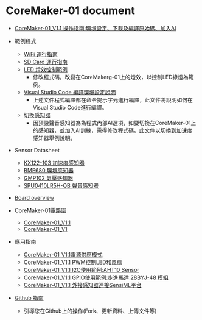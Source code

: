 
CoreMaker-01 document
=====================

- [CoreMaker-01_V1.1 操作指南:環境設定、下載及編譯原始碼、加入AI](https://github.com/CoretronicMEMS/CoreMaker-01/blob/master/docs/coremaker%E6%93%8D%E4%BD%9C%E6%8C%87%E5%8D%97_V1.1.pdf)
- 範例程式
    - [WiFi 運行指南](https://github.com/CoretronicMEMS/CoreMaker-01/blob/master/docs/CoreMaker-01%20wifi%20%E9%81%8B%E8%A1%8C%E6%8C%87%E5%8D%97.pdf)
    - [SD Card 運行指南](https://github.com/CoretronicMEMS/CoreMaker-01/blob/master/docs/CoreMaker-01%20Sd%20card%E9%81%8B%E8%A1%8C%E6%8C%87%E5%8D%97.pdf)
    - [LED 燈效控制範例](https://github.com/CoretronicMEMS/CoreMaker-01/blob/master/docs/CoreMaker-01%20LED%E7%87%88%E6%95%88%E6%8E%A7%E5%88%B6.pdf)
        * 修改程式碼，改變在CoreMakerg-01上的燈效，以控制LED綠燈為範例。
    - [Visual Studio Code 編譯環境設定說明](https://github.com/CoretronicMEMS/CoreMaker-01/blob/master/docs/CoreMaker-01%20Visual%20Studio%20Code%20%E7%B7%A8%E8%AD%AF%E7%92%B0%E5%A2%83%E8%A8%AD%E5%AE%9A%E8%AA%AA%E6%98%8E.pdf)
        * 上述文件程式編譯都在命令提示字元進行編譯，此文件將說明如何在Visual Studio Code進行編譯。
    - [切換感知器](https://github.com/CoretronicMEMS/CoreMaker-01/blob/master/docs/CoreMaker-01%20%E5%88%87%E6%8F%9B%E6%84%9F%E7%9F%A5%E5%99%A8.pdf)
        * 因預設聲音感知器為為程式內部AI選項，如要切換在CoreMaker-01上的感知器，並加入AI訓練，需得修改程式碼。此文件以切換到加速度感知器舉例說明。
- Sensor Datasheet
    - [KX122-103 加速度感知器](https://github.com/CoretronicMEMS/CoreMaker-01/blob/master/docs/KX122-1037-Specifications-Rev-6.0.pdf)
    - [BME680 環境感知器](https://pdf1.alldatasheet.com/datasheet-pdf/view/1132061/BOSCH/BME680.html)
    - [GMP102 氣壓感知器](https://github.com/GlobalMEMS/Datasheets/blob/master/GMP102%E6%95%B0%E6%8D%AE%E6%89%8B%E5%86%8CV1.3.pdf)
    - [SPU0410LR5H-QB 聲音感知器](https://media.digikey.com/pdf/Data%20Sheets/Knowles%20Acoustics%20PDFs/SPU0410LR5H-QB_RevH_3-27-13.pdf)
- [Board overview](https://github.com/CoretronicMEMS/CoreMaker-01/blob/master/docs/board_top_view.png)

- CoreMaker-01電路圖
    - [CoreMaker-01_V1.1](https://github.com/CoretronicMEMS/CoreMaker-01/blob/master/docs/coremaker-01_V1.1(220216).pdf)
    - [CoreMaker-01_V1](https://github.com/CoretronicMEMS/CoreMaker-01/blob/master/docs/Schematic_coremaker-01_V1(211213).pdf)
- 應用指南
    - [CoreMaker-01_V1.1電源供應模式](https://github.com/CoretronicMEMS/CoreMaker-01/blob/master/docs/coremaker-01%E9%9B%BB%E6%BA%90%E4%BE%9B%E6%87%89%E6%A8%A1%E5%BC%8F.pdf)
    - [CoreMaker-01_V1.1 PWM控制LED和風扇](https://github.com/CoretronicMEMS/CoreMaker-01/blob/master/docs/CoreMaker-01_V1.1%20PWM_LED.pdf)
    - [CoreMaker-01_V1.1 I2C使用範例:AHT10 Sensor](https://github.com/CoretronicMEMS/CoreMaker-01/blob/master/docs/CoreMaker%20i2c%20%E7%AF%84%E4%BE%8B.pdf)
    - [CoreMaker-01_V1.1 GPIO使用範例:步進馬達 28BYJ-48 模組](https://github.com/CoretronicMEMS/CoreMaker-01/blob/master/docs/CoreMaker-01%20%20%E5%AE%9A%E7%BE%A9GPIO%E4%BD%BF%E7%94%A8%E7%AF%84%E4%BE%8B%E6%AD%A5%E9%80%B2%E9%A6%AC%E9%81%94.pdf)
    - [CoreMaker-01_V1.1 外接感知器連接SensiML平台](https://github.com/CoretronicMEMS/CoreMaker-01/blob/master/docs/CoreMaker-01%20%E5%A4%96%E6%8E%A5sensor%E8%87%B3AI.pdf)
- [Github 指南](https://github.com/CoretronicMEMS/CoreMaker-01/blob/master/docs/CoreMaker-01%20github.pdf)
    - 引導您在Github上的操作(Fork、更新資料、上傳文件等)
